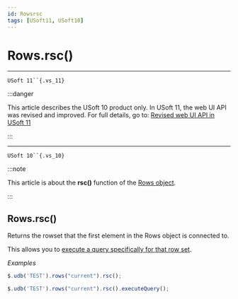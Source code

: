 ```yaml
---
id: Rowsrsc
tags: [USoft11, USoft10]
---
```

# Rows.rsc()



----

`USoft 11``{.vs_11}`


:::danger

This article describes the USoft 10 product only.
In USoft 11, the web UI API was revised and improved. For full details, go to:
[Revised web UI API in USoft 11](/docs/Web_and_app_UIs/UDB_udb/Revised_web_UI_API_in_USoft_11.md)

:::

----

`USoft 10``{.vs_10}`


:::note

This article is about the **rsc()** function of the [Rows object](/docs/Web_and_app_UIs/UDB_Rows).

:::

## **Rows.rsc()**

Returns the rowset that the first element in the Rows object is connected to.

This allows you to [execute a query specifically for that row set](/docs/Web_and_app_UIs/UDB_Rowset/RowsetexecuteQuery.md).

*Examples*

```js
$.udb('TEST').rows("current").rsc();

$.udb('TEST').rows("current").rsc().executeQuery();
```

 